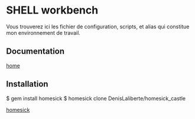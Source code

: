 SHELL workbench
==============

Vous trouverez ici les fichier de configuration, scripts, et alias qui constitue mon environnement de travail.


Documentation
----
[home](home/readme.md)


Installation
--------
$ gem install homesick
$ homesick clone DenisLaliberte/homesick_castle

[ homesick ](https://github.com/technicalpickles/homesick)

